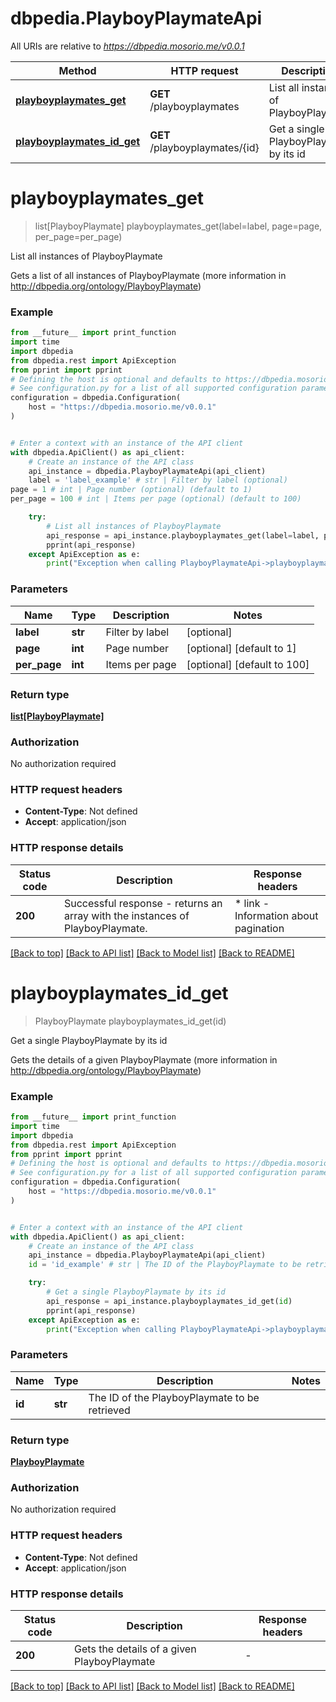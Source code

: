 # dbpedia.PlayboyPlaymateApi

All URIs are relative to *https://dbpedia.mosorio.me/v0.0.1*

Method | HTTP request | Description
------------- | ------------- | -------------
[**playboyplaymates_get**](PlayboyPlaymateApi.md#playboyplaymates_get) | **GET** /playboyplaymates | List all instances of PlayboyPlaymate
[**playboyplaymates_id_get**](PlayboyPlaymateApi.md#playboyplaymates_id_get) | **GET** /playboyplaymates/{id} | Get a single PlayboyPlaymate by its id


# **playboyplaymates_get**
> list[PlayboyPlaymate] playboyplaymates_get(label=label, page=page, per_page=per_page)

List all instances of PlayboyPlaymate

Gets a list of all instances of PlayboyPlaymate (more information in http://dbpedia.org/ontology/PlayboyPlaymate)

### Example

```python
from __future__ import print_function
import time
import dbpedia
from dbpedia.rest import ApiException
from pprint import pprint
# Defining the host is optional and defaults to https://dbpedia.mosorio.me/v0.0.1
# See configuration.py for a list of all supported configuration parameters.
configuration = dbpedia.Configuration(
    host = "https://dbpedia.mosorio.me/v0.0.1"
)


# Enter a context with an instance of the API client
with dbpedia.ApiClient() as api_client:
    # Create an instance of the API class
    api_instance = dbpedia.PlayboyPlaymateApi(api_client)
    label = 'label_example' # str | Filter by label (optional)
page = 1 # int | Page number (optional) (default to 1)
per_page = 100 # int | Items per page (optional) (default to 100)

    try:
        # List all instances of PlayboyPlaymate
        api_response = api_instance.playboyplaymates_get(label=label, page=page, per_page=per_page)
        pprint(api_response)
    except ApiException as e:
        print("Exception when calling PlayboyPlaymateApi->playboyplaymates_get: %s\n" % e)
```

### Parameters

Name | Type | Description  | Notes
------------- | ------------- | ------------- | -------------
 **label** | **str**| Filter by label | [optional] 
 **page** | **int**| Page number | [optional] [default to 1]
 **per_page** | **int**| Items per page | [optional] [default to 100]

### Return type

[**list[PlayboyPlaymate]**](PlayboyPlaymate.md)

### Authorization

No authorization required

### HTTP request headers

 - **Content-Type**: Not defined
 - **Accept**: application/json

### HTTP response details
| Status code | Description | Response headers |
|-------------|-------------|------------------|
**200** | Successful response - returns an array with the instances of PlayboyPlaymate. |  * link - Information about pagination <br>  |

[[Back to top]](#) [[Back to API list]](../README.md#documentation-for-api-endpoints) [[Back to Model list]](../README.md#documentation-for-models) [[Back to README]](../README.md)

# **playboyplaymates_id_get**
> PlayboyPlaymate playboyplaymates_id_get(id)

Get a single PlayboyPlaymate by its id

Gets the details of a given PlayboyPlaymate (more information in http://dbpedia.org/ontology/PlayboyPlaymate)

### Example

```python
from __future__ import print_function
import time
import dbpedia
from dbpedia.rest import ApiException
from pprint import pprint
# Defining the host is optional and defaults to https://dbpedia.mosorio.me/v0.0.1
# See configuration.py for a list of all supported configuration parameters.
configuration = dbpedia.Configuration(
    host = "https://dbpedia.mosorio.me/v0.0.1"
)


# Enter a context with an instance of the API client
with dbpedia.ApiClient() as api_client:
    # Create an instance of the API class
    api_instance = dbpedia.PlayboyPlaymateApi(api_client)
    id = 'id_example' # str | The ID of the PlayboyPlaymate to be retrieved

    try:
        # Get a single PlayboyPlaymate by its id
        api_response = api_instance.playboyplaymates_id_get(id)
        pprint(api_response)
    except ApiException as e:
        print("Exception when calling PlayboyPlaymateApi->playboyplaymates_id_get: %s\n" % e)
```

### Parameters

Name | Type | Description  | Notes
------------- | ------------- | ------------- | -------------
 **id** | **str**| The ID of the PlayboyPlaymate to be retrieved | 

### Return type

[**PlayboyPlaymate**](PlayboyPlaymate.md)

### Authorization

No authorization required

### HTTP request headers

 - **Content-Type**: Not defined
 - **Accept**: application/json

### HTTP response details
| Status code | Description | Response headers |
|-------------|-------------|------------------|
**200** | Gets the details of a given PlayboyPlaymate |  -  |

[[Back to top]](#) [[Back to API list]](../README.md#documentation-for-api-endpoints) [[Back to Model list]](../README.md#documentation-for-models) [[Back to README]](../README.md)

